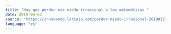 ```yaml
---
title: "Hay que perder ese miedo irracional a las matemáticas "
date: 2019-04-03
source: "https://innovando.larioja.com/perder-miedo-irracional-20190327003809-ntvo.html"
language: "es"
---
```

